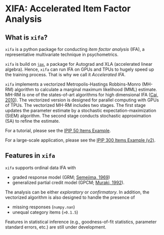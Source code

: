 # **XIFA**: Accelerated Item Factor Analysis

## What is `xifa`?
`xifa` is a python package for conducting *item factor analysis* (IFA), a representative multivariate technique in psychometrics.

`xifa` is build on [`jax`](https://github.com/google/jax), a package for Autograd and XLA (accelerated linear algebra). Hence, `xifa` can run IFA on GPUs and TPUs to hugely speed up the training process. That is why we call it *Accelerated IFA*.

`xifa` implements a vectorized Metropolis-Hastings Robbins-Monro (MH-RM) algorithm to calculate a marginal maximum likelihood (MML) estimate. MH-RM is one of the states-of-art algorithms for high dimensional IFA ([Cai, 2010](https://doi.org/10.1007/s11336-009-9136-x.)). The vectorized version is designed for parallel computing with GPUs of TPUs. The vectorized MH-RM includes two stages. The first stage updates the parameter estimate by a stochastic expectation-maximization (StEM) algorithm. The second stage conducts stochastic approximation (SA) to refine the estimate.

For a tutorial, please see the [IPIP 50 Items Example](https://github.com/psyphh/xifa/blob/master/examples/ipip50.ipynb).

For a large-scale application, please see the [IPIP 300 Items Example (v2)](https://github.com/psyphh/xifa/blob/master/examples/ipip300v2.ipynb). 

## Features in `xifa`
`xifa` supports ordinal data IFA with 
+ graded response model (GRM; [Semejima, 1969](https://link.springer.com/article/10.1007%2FBF03372160))
+ generalized partial credit model (GPCM; [Muraki, 1992](https://doi.org/10.1177/014662169201600206)). 

The analysis can be either *exploratory* or *confirmatory*. In addition, the vectorized algorithm is also designed to handle the presence of 
+ missing responses (`numpy.nan`)
+ unequal category items (`>0.1.5`)

Features in statistical inference (e.g., goodness-of-fit statistics, parameter standard errors, etc.) are still under development.




